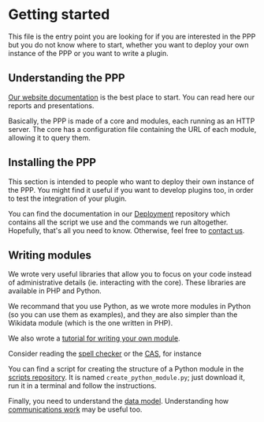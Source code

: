 # Getting started

This file is the entry point you are looking for if you are interested in the
PPP but you do not know where to start, whether you want to deploy your own
instance of the PPP or you want to write a plugin.


## Understanding the PPP

[Our website documentation](http://projetpp.github.io/documentation.html)
is the best place to start. You can read here our reports and presentations.

Basically, the PPP is made of a core and modules, each running as an HTTP
server.
The core has a configuration file containing the URL of each module,
allowing it to query them.


## Installing the PPP

This section is intended to people who want to deploy their own instance
of the PPP. You might find it useful if you want to develop plugins too,
in order to test the integration of your plugin.

You can find the documentation in our [Deployment](https://github.com/ProjetPP/Deployment#readme)
repository which contains all the script we use and the commands we run
altogether.
Hopefully, that's all you need to know. Otherwise, feel free to
[contact us](http://projetpp.github.io/about.html).


## Writing modules

We wrote very useful libraries that allow you to focus on your code instead
of administrative details (ie. interacting with the core).
These libraries are available in PHP and Python.

We recommand that you use Python, as we wrote more modules in Python (so you
can use them as examples), and they are also simpler than the Wikidata module
(which is the one written in PHP).

We also wrote a [tutorial for writing your own module](https://github.com/ProjetPP/Documentation/blob/master/python-module-tutorial.md).

Consider reading the [spell checker](https://github.com/ProjetPP/PPP-Spell-Checker/blob/master/ppp_spell_checker/requesthandler.py)
or the [CAS](https://github.com/ProjetPP/PPP-CAS/blob/master/ppp_cas/requesthandler.py),
for instance

You can find a script for creating the structure of a Python module
in the [scripts repository](https://github.com/ProjetPP/Scripts/).
It is named `create_python_module.py`; just download it, run it in a terminal and follow the instructions.

Finally, you need to understand the [data model](https://github.com/ProjetPP/Documentation/blob/master/data-model.md).
Understanding how [communications work](https://github.com/ProjetPP/Documentation/blob/master/module-communication.md)
may be useful too.
